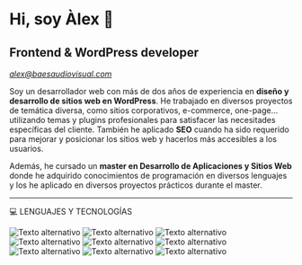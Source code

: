 # Hi, soy Àlex 👋

## Frontend & WordPress developer


*alex@baesaudiovisual.com*

Soy un desarrollador web con más de dos años de experiencia en **diseño y desarrollo de sitios web en WordPress**. He trabajado en diversos proyectos de temática diversa, como sitios corporativos, e-commerce, one-page... utilizando temas y plugins profesionales para satisfacer las necesitades específicas del cliente. También he aplicado **SEO** cuando ha sido requerido para mejorar y posicionar los sitios web y hacerlos más accesibles a los usuarios.

Además, he cursado un **master en Desarrollo de Aplicaciones y Sitios Web** donde he adquirido conocimientos de programación en diversos lenguajes y los he aplicado en diversos proyectos prácticos durante el master.
<hr>

💻 LENGUAJES Y TECNOLOGÍAS

![Texto alternativo](https://img.shields.io/badge/HTML5-green)
![Texto alternativo](https://img.shields.io/badge/CCS3-blue)
![Texto alternativo](https://img.shields.io/badge/JavaScript-yellow)
![Texto alternativo](https://img.shields.io/badge/TypeScript-orange)
![Texto alternativo](https://img.shields.io/badge/Angular-red)
![Texto alternativo](https://img.shields.io/badge/Laravel-lightgray)
![Texto alternativo](https://img.shields.io/badge/Bootstrap-blueviolet)
![Texto alternativo](https://img.shields.io/badge/WordPress-blue)
![Texto alternativo](https://img.shields.io/badge/Git&Github-gray)
